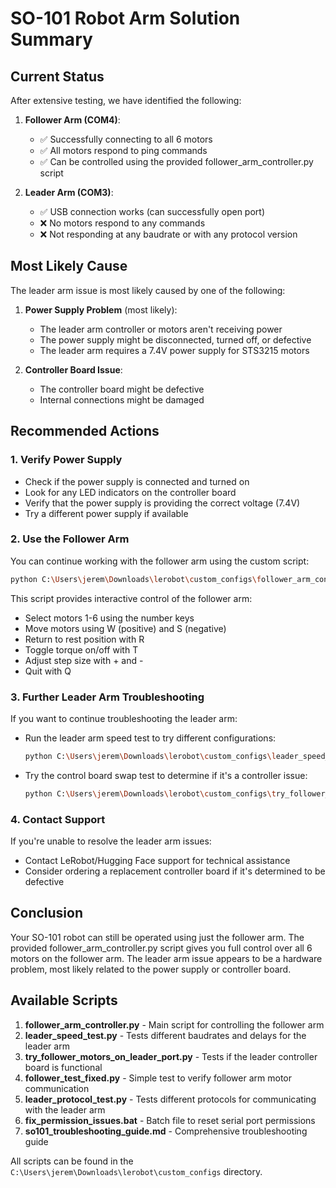 # SO-101 Robot Arm Solution Summary

## Current Status

After extensive testing, we have identified the following:

1. **Follower Arm (COM4)**: 
   - ✅ Successfully connecting to all 6 motors
   - ✅ All motors respond to ping commands
   - ✅ Can be controlled using the provided follower_arm_controller.py script

2. **Leader Arm (COM3)**:
   - ✅ USB connection works (can successfully open port)
   - ❌ No motors respond to any commands
   - ❌ Not responding at any baudrate or with any protocol version

## Most Likely Cause

The leader arm issue is most likely caused by one of the following:

1. **Power Supply Problem** (most likely):
   - The leader arm controller or motors aren't receiving power
   - The power supply might be disconnected, turned off, or defective
   - The leader arm requires a 7.4V power supply for STS3215 motors

2. **Controller Board Issue**:
   - The controller board might be defective
   - Internal connections might be damaged

## Recommended Actions

### 1. Verify Power Supply

- Check if the power supply is connected and turned on
- Look for any LED indicators on the controller board
- Verify that the power supply is providing the correct voltage (7.4V)
- Try a different power supply if available

### 2. Use the Follower Arm

You can continue working with the follower arm using the custom script:

```bash
python C:\Users\jerem\Downloads\lerobot\custom_configs\follower_arm_controller.py
```

This script provides interactive control of the follower arm:
- Select motors 1-6 using the number keys
- Move motors using W (positive) and S (negative)
- Return to rest position with R
- Toggle torque on/off with T
- Adjust step size with + and -
- Quit with Q

### 3. Further Leader Arm Troubleshooting

If you want to continue troubleshooting the leader arm:

- Run the leader arm speed test to try different configurations:
  ```bash
  python C:\Users\jerem\Downloads\lerobot\custom_configs\leader_speed_test.py
  ```

- Try the control board swap test to determine if it's a controller issue:
  ```bash
  python C:\Users\jerem\Downloads\lerobot\custom_configs\try_follower_motors_on_leader_port.py
  ```

### 4. Contact Support

If you're unable to resolve the leader arm issues:
- Contact LeRobot/Hugging Face support for technical assistance
- Consider ordering a replacement controller board if it's determined to be defective

## Conclusion

Your SO-101 robot can still be operated using just the follower arm. The provided follower_arm_controller.py script gives you full control over all 6 motors on the follower arm. The leader arm issue appears to be a hardware problem, most likely related to the power supply or controller board.

## Available Scripts

1. **follower_arm_controller.py** - Main script for controlling the follower arm
2. **leader_speed_test.py** - Tests different baudrates and delays for the leader arm
3. **try_follower_motors_on_leader_port.py** - Tests if the leader controller board is functional
4. **follower_test_fixed.py** - Simple test to verify follower arm motor communication
5. **leader_protocol_test.py** - Tests different protocols for communicating with the leader arm
6. **fix_permission_issues.bat** - Batch file to reset serial port permissions
7. **so101_troubleshooting_guide.md** - Comprehensive troubleshooting guide

All scripts can be found in the `C:\Users\jerem\Downloads\lerobot\custom_configs` directory.
